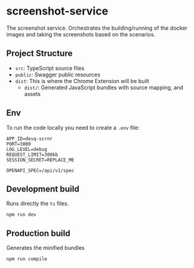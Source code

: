 # screenshot-service
The screenshot service. Orchestrates the building/running of the docker images and taking the screenshots based on the scenarios.

## Project Structure
- `src`: TypeScript source files
- `public`: Swagger public resources
- `dist`: This is where the Chrome Extension will be built
  - `dist/`: Generated JavaScript bundles with source mapping, and assets

## Env
To run the code locally you need to create a `.env` file:

```
APP_ID=devq-scrnr
PORT=3000
LOG_LEVEL=debug
REQUEST_LIMIT=300kb
SESSION_SECRET=REPLACE_ME

OPENAPI_SPEC=/api/v1/spec
```

## Development build
Runs directly the `ts` files. 
```
npm run dev
```

## Production build
Generates the minified bundles
```
npm run compile
```

